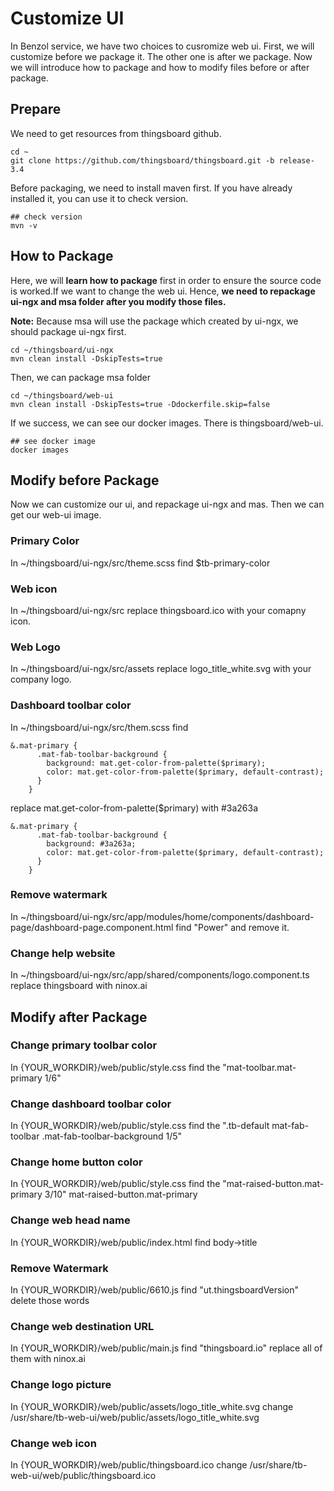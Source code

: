 # Customize UI
In Benzol service, we have two choices to cusromize web ui.
First, we will customize before we package it. The other one is after we package. Now we will introduce how to package and how to modify files before or after package.
## Prepare
We need to get resources from thingsboard github.
```script=
cd ~
git clone https://github.com/thingsboard/thingsboard.git -b release-3.4
```
Before packaging, we need to install maven first. If you have already installed it, you can use it to check version.
```script=
## check version
mvn -v
```
## How to Package
Here, we will **learn how to package** first in order to ensure the source code is worked.If we want to change the web ui. Hence, **we need to repackage ui-ngx and msa folder after you modify those files.**

**Note:** 
  Because msa will use the package which created by ui-ngx, we should package ui-ngx first.
```
cd ~/thingsboard/ui-ngx
mvn clean install -DskipTests=true
```
Then, we can package msa folder
```script=
cd ~/thingsboard/web-ui
mvn clean install -DskipTests=true -Ddockerfile.skip=false
```
If we success, we can see our docker images. There is thingsboard/web-ui.
```script=
## see docker image
docker images
```
## Modify before Package
Now we can customize our ui, and repackage ui-ngx and mas. Then we can get our web-ui image.
### Primary Color
In  ~/thingsboard/ui-ngx/src/theme.scss
find $tb-primary-color
### Web icon
In ~/thingsboard/ui-ngx/src
replace thingsboard.ico with your comapny icon.
### Web Logo
In ~/thingsboard/ui-ngx/src/assets
replace logo_title_white.svg with your company logo.
### Dashboard toolbar color
In ~/thingsboard/ui-ngx/src/them.scss
find
```css=
&.mat-primary {
      .mat-fab-toolbar-background {
        background: mat.get-color-from-palette($primary);
        color: mat.get-color-from-palette($primary, default-contrast);
      }
    }
```
replace  mat.get-color-from-palette($primary) with #3a263a
```css=
&.mat-primary {
      .mat-fab-toolbar-background {
        background: #3a263a;
        color: mat.get-color-from-palette($primary, default-contrast);
      }
    }
```
### Remove watermark
In ~/thingsboard/ui-ngx/src/app/modules/home/components/dashboard-page/dashboard-page.component.html
find "Power" and remove it.
### Change help website
In ~/thingsboard/ui-ngx/src/app/shared/components/logo.component.ts
replace thingsboard with ninox.ai
## Modify after Package
### Change primary toolbar color
In {YOUR_WORKDIR}/web/public/style.css 
find the "mat-toolbar.mat-primary 1/6"
### Change dashboard toolbar color
In {YOUR_WORKDIR}/web/public/style.css 
find the ".tb-default mat-fab-toolbar .mat-fab-toolbar-background  1/5"
### Change home button color
In {YOUR_WORKDIR}/web/public/style.css 
find the "mat-raised-button.mat-primary 3/10"
mat-raised-button.mat-primary
### Change web head name
In {YOUR_WORKDIR}/web/public/index.html
find body->title
### Remove Watermark
In {YOUR_WORKDIR}/web/public/6610.js
find "ut.thingsboardVersion" delete those words
### Change web destination URL
In {YOUR_WORKDIR}/web/public/main.js
find "thingsboard.io" replace all of them with ninox.ai
### Change logo picture
In {YOUR_WORKDIR}/web/public/assets/logo_title_white.svg
change /usr/share/tb-web-ui/web/public/assets/logo_title_white.svg
### Change web icon
In {YOUR_WORKDIR}/web/public/thingsboard.ico
change /usr/share/tb-web-ui/web/public/thingsboard.ico
